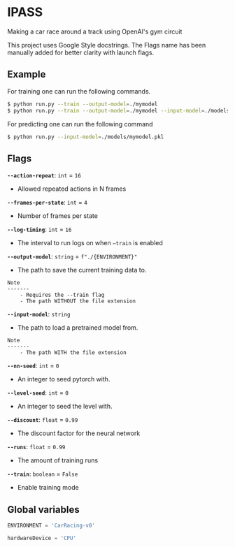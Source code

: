 # IPASS
Making a car race around a track using OpenAI's gym circuit

This project uses Google Style docstrings.
The Flags name has been manually added for better clarity with launch flags.

## Example
For training one can run the following commands.
```bash
$ python run.py --train --output-model=./mymodel
$ python run.py --train --output-model=./mymodel --input-model=./models/mypreviousmodel.pkl
```
For predicting one can run the following command
```bash
$ python run.py --input-model=./models/mymodel.pkl
```

## Flags
**`--action-repeat`**: `int` = `16`
- Allowed repeated actions in N frames

**`--frames-per-state`**: `int` = `4`
- Number of frames per state

**`--log-timing`**: `int` = `16`
- The interval to run logs on when `–train` is enabled

**`--output-model`**: `string` = `f"./{ENVIRONMENT}"`
- The path to save the current training data to.

```
Note
-------
    - Requires the --train flag
    - The path WITHOUT the file extension
```

**`--input-model`**: `string`
- The path to load a pretrained model from.

```
Note
-------
    - The path WITH the file extension
```

**`--nn-seed`**: `int` = `0`
- An integer to seed pytorch with.

**`--level-seed`**: `int` = `0`
- An integer to seed the level with.

**`--discount`**: `float` = `0.99`
- The discount factor for the neural network

**`--runs`**: `float` = `0.99`
- The amount of training runs

**`--train`**: `boolean` = `False`
- Enable training mode

## Global variables
```python
ENVIRONMENT = 'CarRacing-v0'
```
```python
hardwareDevice = 'CPU'
```
